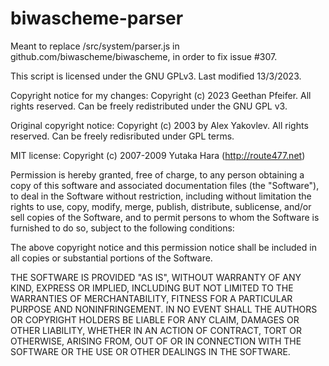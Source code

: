 # biwascheme-parser
Meant to replace /src/system/parser.js in github.com/biwascheme/biwascheme, in order to fix issue #307.

This script is licensed under the GNU GPLv3.
Last modified 13/3/2023.

Copyright notice for my changes:
  Copyright (c) 2023 Geethan Pfeifer. All rights reserved.
  Can be freely redistributed under the GNU GPL v3.

Original copyright notice:
  Copyright (c) 2003 by Alex Yakovlev. All rights reserved.
  Can be freely redisributed under GPL terms.
  
MIT license:
  Copyright (c) 2007-2009 Yutaka Hara (http://route477.net)

  Permission is hereby granted, free of charge, to any person obtaining
  a copy of this software and associated documentation files (the
  "Software"), to deal in the Software without restriction, including
  without limitation the rights to use, copy, modify, merge, publish,
  distribute, sublicense, and/or sell copies of the Software, and to
  permit persons to whom the Software is furnished to do so, subject to
  the following conditions:

  The above copyright notice and this permission notice shall be
  included in all copies or substantial portions of the Software.

  THE SOFTWARE IS PROVIDED "AS IS", WITHOUT WARRANTY OF ANY KIND,
  EXPRESS OR IMPLIED, INCLUDING BUT NOT LIMITED TO THE WARRANTIES OF
  MERCHANTABILITY, FITNESS FOR A PARTICULAR PURPOSE AND
  NONINFRINGEMENT. IN NO EVENT SHALL THE AUTHORS OR COPYRIGHT HOLDERS BE
  LIABLE FOR ANY CLAIM, DAMAGES OR OTHER LIABILITY, WHETHER IN AN ACTION
  OF CONTRACT, TORT OR OTHERWISE, ARISING FROM, OUT OF OR IN CONNECTION
  WITH THE SOFTWARE OR THE USE OR OTHER DEALINGS IN THE SOFTWARE.
